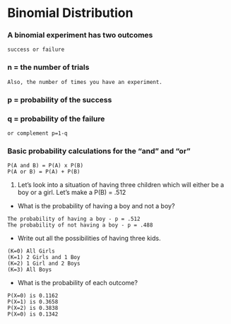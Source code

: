 # **Binomial Distribution**
### A **binomial experiment** has **two outcomes**
```
success or failure
```
### **n = the number of trials** 
```
Also, the number of times you have an experiment.
```
### **p = probability of the success**
### **q = probability of the failure**
```
or complement p=1-q
```
### **Basic probability calculations for the “and” and “or”**
```
P(A and B) = P(A) x P(B)
P(A or B) = P(A) + P(B)
```
1. Let’s look into a situation of having three children which will either be a boy or a girl. Let’s make a P(B) = .512
- What is the probability of having a boy and not a boy?
```
The probability of having a boy - p = .512
The probability of not having a boy - p = .488
```
- Write out all the possibilities of having three kids.
```
(K=0) All Girls
(K=1) 2 Girls and 1 Boy
(K=2) 1 Girl and 2 Boys
(K=3) All Boys
```
- What is the probability of each outcome?
```
P(X=0) is 0.1162
P(X=1) is 0.3658
P(X=2) is 0.3838
P(X=0) is 0.1342
```